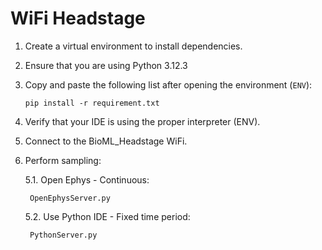 # WiFi Headstage

1. Create a virtual environment to install dependencies.

2. Ensure that you are using Python 3.12.3

2. Copy and paste the following list after opening the environment (`ENV`):
    ```
   pip install -r requirement.txt
    ```
3. Verify that your IDE is using the proper interpreter (ENV).

4. Connect to the BioML_Headstage WiFi.

5. Perform sampling:

    5.1. Open Ephys - Continuous:

        OpenEphysServer.py

    5.2. Use Python IDE - Fixed time period:

        PythonServer.py

